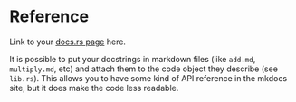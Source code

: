 # Reference 
Link to your [docs.rs page](https://docs.rs/your-project) here.

It is possible to put your docstrings in markdown files (like `add.md`, `multiply.md`, etc) and attach them to the code object they describe (see `lib.rs`). This allows you to have some kind of API reference in the mkdocs site, but it does make the code less readable. 